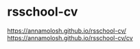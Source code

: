 # rsschool-cv

https://annamolosh.github.io/rsschool-cv/
https://annamolosh.github.io/rsschool-cv/cv
